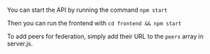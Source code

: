 You can start the API by running the command `npm start`

Then you can run the frontend with `cd frontend && npm start`

To add peers for federation, simply add their URL to the `peers` array in server.js.
